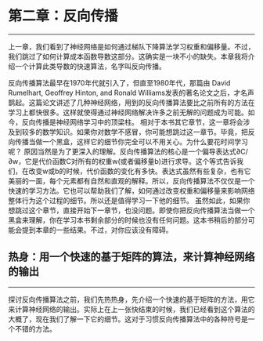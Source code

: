 # 第二章：反向传播
---

上一章，我们看到了神经网络是如何通过梯队下降算法学习权重和偏移量。不过，我们跳过了如何计算成本函数导数这部分。这确实是一块不小的缺失。本章我将介绍一个计算此类导数的快速算法，名字叫反向传播。

反向传播算法最早在1970年代就引入了，但直至1980年代，那篇由 David Rumelhart, Geoffrey Hinton, and Ronald Williams发表的著名论文之后，才名声鹊起。这篇论文讲述了几种神经网络，用到的反向传播算法要比之前所有的方法在学习上都快很多。这样就使得通过神经网络解决许多之前无解的问题成为可能。如今，反向传播是神经网络学习中的顶梁柱。
  相对于本书其它章节，这一章将会涉及到较多的数学知识。如果你对数学不感冒，你可能想跳过这一章节。毕竟，把反向传播当做一个黑盒，这样它的细节你完全可以不用关心。为什么要花时间学习呢？
  原因当然是为了更深入的理解。反向传播算法的核心是一个偏导表达式∂C/∂w，它是代价函数C对所有的权重w(或者偏移量b)进行求导。这个等式告诉我们，在改变w或b的时候，代价函数的变化有多快。表达式虽然有些复杂，也有它美丽的一面，每个元素都有自然和直观的解释。所以，反向传播算法不仅仅是一个快速的学习方法。它也可以帮助我们了解，如何通过改变权重和偏移量来影响网络整体行为这个过程的细节。所以还是值得学习一下他的细节。
 虽然如此，如果你想跳过这个章节，直接开始下一章节，也没问题。即使你把反向传播算法当做一个黑盒来理解，你在学习本书剩余部分的时候也没有任何问题。这本书稍后的部分可能会提到本章的一些结果。不过，对你应该没有障碍。
  ## 热身：用一个快速的基于矩阵的算法，来计算神经网络的输出
---
探讨反向传播算法之前，我们先热热身，先介绍一个快速的基于矩阵的方法，用它来计算神经网络的输出。实际上在上一张快结束的时候，我们已经看到这个算法的大概了，现在我们了解一下它的细节。这对于习惯反向传播算法中的各种符号是一个不错的方法。
  